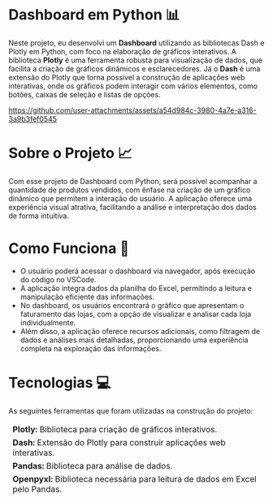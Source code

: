 # Dashboard em Python 📊
Neste projeto, eu desenvolvi um **Dashboard** utilizando as bibliotecas Dash e Plotly em Python, com foco na elaboração de gráficos interativos. A biblioteca **Plotly** é uma ferramenta robusta para visualização de dados, que facilita a criação de gráficos dinâmicos e esclarecedores. Já o **Dash** é uma extensão do Plotly que torna possível a construção de aplicações web interativas, onde os gráficos podem interagir com vários elementos, como botões, caixas de seleção e listas de opções.


https://github.com/user-attachments/assets/a54d984c-3980-4a7e-a316-3a9b3fef0545


# Sobre o Projeto 📈 
Com esse projeto de Dashboard com Python, será possível acompanhar a quantidade de produtos vendidos, com ênfase na criação de um gráfico dinâmico que permitem a interação do usuário. A aplicação oferece uma experiência visual atrativa, facilitando a análise e interpretação dos dados de forma intuitiva.

# Como Funciona 📌
<div>
  <ul>
    <li>O usuário poderá acessar o dashboard via navegador, após execução do código no VSCode.
    <li>A aplicação integra dados da planilha do Excel, permitindo a leitura e manipulação eficiente das informações. 
    <li>No dashboard, os usuários encontrará o gráfico que apresentam o faturamento das lojas, com a opção de visualizar e analisar cada loja individualmente.
    <li>Além disso, a aplicação oferece recursos adicionais, como filtragem de dados e análises mais detalhadas, proporcionando uma experiência completa na exploração das informações.      
    </li>  
  </ul>
</div>

# Tecnologias 💻
As seguintes ferramentas que foram utilizadas na construção do projeto:
<table>
  <thead>
    <td> <b>Plotly:</b> Biblioteca para criação de gráficos interativos.</td>
  </thead>
  <tbody>
    <thead>
      <td> <b>Dash:</b> Extensão do Plotly para construir aplicações web interativas.</td>
    </thead>
    <thead>
      <td> <b>Pandas:</b> Biblioteca para análise de dados.</td>
    <thead>
      <td> <b>Openpyxl:</b> Biblioteca necessária para leitura de dados em Excel pelo Pandas.</td>
    </thead>
  </tbody>
</table>
